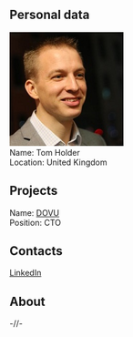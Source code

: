 ## Personal data
![tom holder photo](photo/tom_holder.jpg)  
Name:   Tom Holder   
Location: United Kingdom   
## Projects 
Name: [DOVU](../projects/dovu.md)  
Position: CTO
## Contacts
[LinkedIn](https://www.linkedin.com/in/tholder/)        
## About  
-//- 
